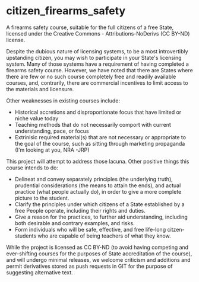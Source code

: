 # citizen_firearms_safety
A firearms safety course, suitable for the full citizens of a free State, licensed under the Creative Commons - Attributions-NoDerivs (CC BY-ND) license.

Despite the dubious nature of licensing systems, to be a most introvertibly upstanding citizen, you may wish to participate in your State's licensing system. Many of those systems have a requirement of having completed a firearms safety course. However, we have noted that there are States where there are few or no such course completely free and readily available courses, and, contrarily, there are commercial incentives to limit access to the materials and licensure.

Other weaknesses in existing courses include:

* Historical accretions and disproportionate focus that have limited or niche value today
* Teaching methods that do not necessarily comport with current understanding, pace, or focus
* Extrinisic required material(s) that are not necessary or appropriate to the goal of the course, such as sitting through marketing propaganda (I'm looking at you, NRA -JRP)

This project will attempt to address those lacuna. Other positive things this course intends to do:

* Delineat and convey separately principles (the underlying truth), prudential considerations (the means to attain the ends), and actual practice (what people actually do), in order to give a more complete picture to the student.
* Clarify the principles under which citizens of a State established by a free People operate, including their rights and duties.
* Give a reason for the practices, to further aid understanding, including both desirable and contrary examples, and risks.
* Form individuals who will be safe, effective, and free life-long citzen-students who are capable of being teachers of what they know.


While the project is licensed as CC BY-ND (to avoid having competing and ever-shifting courses for the purposes of State accreditation of the course), and will undergo minimal releases, we welcome criticism and additions and permit derivatives stored as push requests in GIT for the purpose of suggesting alternative text.
